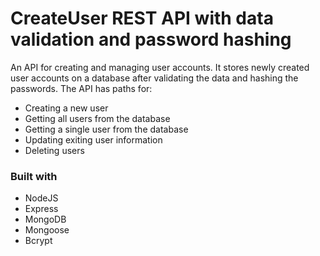 # CreateUser REST API with data validation and password hashing

An API for creating and managing user accounts. It stores newly created user accounts on a database after validating the data and hashing the passwords.
The API has paths for:

- Creating a new user
- Getting all users from the database
- Getting a single user from the database
- Updating exiting user information
- Deleting users

### Built with

- NodeJS
- Express
- MongoDB
- Mongoose
- Bcrypt
